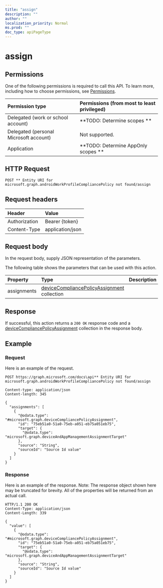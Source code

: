 ```yaml
---
title: "assign"
description: ""
author: ""
localization_priority: Normal
ms.prod: ""
doc_type: apiPageType
---
```


# assign



## Permissions
One of the following permissions is required to call this API. To learn more, including how to choose permissions, see [Permissions](/concepts/permissions-reference.md).

|Permission type|Permissions (from most to least privileged)|
|:---|:---|
|Delegated (work or school account)|**TODO: Determine scopes **|
|Delegated (personal Microsoft account)|Not supported.|
|Application|**TODO: Determine AppOnly scopes **|

## HTTP Request
<!-- {
  "blockType": "ignored"
}
-->
``` http
POST ** Entity URI for microsoft.graph.androidWorkProfileCompliancePolicy not found/assign
```

## Request headers
|Header|Value|
|:---|:---|
|Authorization|Bearer {token}|
|Content-Type|application/json|

## Request body
In the request body, supply JSON representation of the parameters.

The following table shows the parameters that can be used with this action.

|Property|Type|Description|
|:---|:---|:---|
|assignments|[deviceCompliancePolicyAssignment](../resources/deviceCompliancePolicyAssignment.md) collection||



## Response
If successful, this action returns a `200 OK` response code and a [deviceCompliancePolicyAssignment](../resources/deviceCompliancePolicyAssignment.md) collection in the response body.

## Example

### Request
Here is an example of the request.
<!-- {
  "blockType": "request",
  "name": "androidworkprofilecompliancepolicy_assign"
}
-->
``` http
POST https://graph.microsoft.com/docs\api** Entity URI for microsoft.graph.androidWorkProfileCompliancePolicy not found/assign

Content-type: application/json
Content-length: 345

{
  "assignments": [
    {
      "@odata.type": "#microsoft.graph.deviceCompliancePolicyAssignment",
      "id": "75eb51a0-51a0-75eb-a051-eb75a051eb75",
      "target": {
        "@odata.type": "microsoft.graph.deviceAndAppManagementAssignmentTarget"
      },
      "source": "String",
      "sourceId": "Source Id value"
    }
  ]
}
```

### Response
Here is an example of the response. Note: The response object shown here may be truncated for brevity. All of the properties will be returned from an actual call.
<!-- {
  "blockType": "response",
  "truncated": true,
  "@odata.type": "collection(microsoft.graph.devicecompliancepolicyassignment)"
}
-->
``` http
HTTP/1.1 200 OK
Content-Type: application/json
Content-Length: 339

{
  "value": [
    {
      "@odata.type": "#microsoft.graph.deviceCompliancePolicyAssignment",
      "id": "75eb51a0-51a0-75eb-a051-eb75a051eb75",
      "target": {
        "@odata.type": "microsoft.graph.deviceAndAppManagementAssignmentTarget"
      },
      "source": "String",
      "sourceId": "Source Id value"
    }
  ]
}
```

